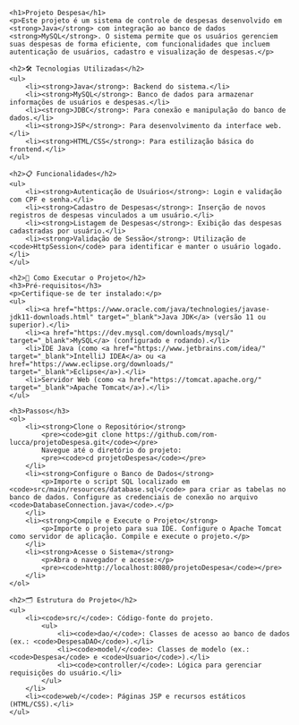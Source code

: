     <h1>Projeto Despesa</h1>
    <p>Este projeto é um sistema de controle de despesas desenvolvido em <strong>Java</strong> com integração ao banco de dados <strong>MySQL</strong>. O sistema permite que os usuários gerenciem suas despesas de forma eficiente, com funcionalidades que incluem autenticação de usuários, cadastro e visualização de despesas.</p>

    <h2>🛠️ Tecnologias Utilizadas</h2>
    <ul>
        <li><strong>Java</strong>: Backend do sistema.</li>
        <li><strong>MySQL</strong>: Banco de dados para armazenar informações de usuários e despesas.</li>
        <li><strong>JDBC</strong>: Para conexão e manipulação do banco de dados.</li>
        <li><strong>JSP</strong>: Para desenvolvimento da interface web.</li>
        <li><strong>HTML/CSS</strong>: Para estilização básica do frontend.</li>
    </ul>

    <h2>📋 Funcionalidades</h2>
    <ul>
        <li><strong>Autenticação de Usuários</strong>: Login e validação com CPF e senha.</li>
        <li><strong>Cadastro de Despesas</strong>: Inserção de novos registros de despesas vinculados a um usuário.</li>
        <li><strong>Listagem de Despesas</strong>: Exibição das despesas cadastradas por usuário.</li>
        <li><strong>Validação de Sessão</strong>: Utilização de <code>HttpSession</code> para identificar e manter o usuário logado.</li>
    </ul>

    <h2>🚀 Como Executar o Projeto</h2>
    <h3>Pré-requisitos</h3>
    <p>Certifique-se de ter instalado:</p>
    <ul>
        <li><a href="https://www.oracle.com/java/technologies/javase-jdk11-downloads.html" target="_blank">Java JDK</a> (versão 11 ou superior).</li>
        <li><a href="https://dev.mysql.com/downloads/mysql/" target="_blank">MySQL</a> (configurado e rodando).</li>
        <li>IDE Java (como <a href="https://www.jetbrains.com/idea/" target="_blank">IntelliJ IDEA</a> ou <a href="https://www.eclipse.org/downloads/" target="_blank">Eclipse</a>).</li>
        <li>Servidor Web (como <a href="https://tomcat.apache.org/" target="_blank">Apache Tomcat</a>).</li>
    </ul>

    <h3>Passos</h3>
    <ol>
        <li><strong>Clone o Repositório</strong>
            <pre><code>git clone https://github.com/rom-lucca/projetoDespesa.git</code></pre>
            Navegue até o diretório do projeto:
            <pre><code>cd projetoDespesa</code></pre>
        </li>
        <li><strong>Configure o Banco de Dados</strong>
            <p>Importe o script SQL localizado em <code>src/main/resources/database.sql</code> para criar as tabelas no banco de dados. Configure as credenciais de conexão no arquivo <code>DatabaseConnection.java</code>.</p>
        </li>
        <li><strong>Compile e Execute o Projeto</strong>
            <p>Importe o projeto para sua IDE. Configure o Apache Tomcat como servidor de aplicação. Compile e execute o projeto.</p>
        </li>
        <li><strong>Acesse o Sistema</strong>
            <p>Abra o navegador e acesse:</p>
            <pre><code>http://localhost:8080/projetoDespesa</code></pre>
        </li>
    </ol>

    <h2>🗂 Estrutura do Projeto</h2>
    <ul>
        <li><code>src/</code>: Código-fonte do projeto.
            <ul>
                <li><code>dao/</code>: Classes de acesso ao banco de dados (ex.: <code>DespesaDAO</code>).</li>
                <li><code>model/</code>: Classes de modelo (ex.: <code>Despesa</code> e <code>Usuario</code>).</li>
                <li><code>controller/</code>: Lógica para gerenciar requisições do usuário.</li>
            </ul>
        </li>
        <li><code>web/</code>: Páginas JSP e recursos estáticos (HTML/CSS).</li>
    </ul>
